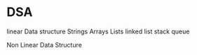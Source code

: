# DSA

linear Data structure 
Strings
Arrays
Lists
linked list
stack
queue

Non Linear Data Structure
